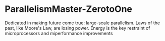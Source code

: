 # ParallelismMaster-ZerotoOne
Dedicated in making future come true: large-scale parallelism. Laws of the past, like Moore's Law, are losing power. Energy is the key restraint of microprocessors and miperformance improvements
